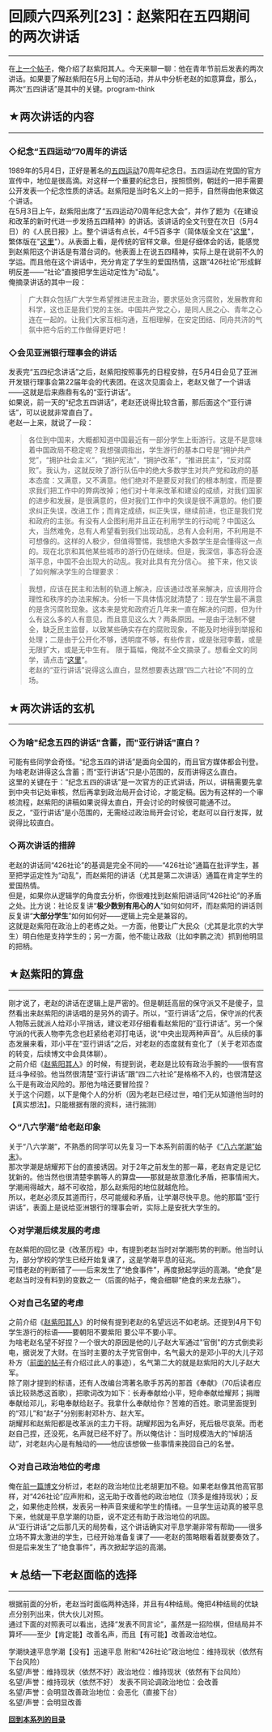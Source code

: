 # 回顾六四系列[23]：赵紫阳在五四期间的两次讲话 

-----

 在[上一个帖子](https://program-think.blogspot.com/2013/01/june-fourth-incident-22.html)，俺介绍了赵紫阳其人。今天来聊一聊：他在青年节前后发表的两次讲话。如果要了解赵紫阳在5月上旬的活动，并从中分析老赵的如意算盘，那么，两次“五四讲话”是其中的关键。program-think  
   
   
 ## ★两次讲话的内容
--------

  
 ### ◇纪念“五四运动”70周年的讲话

  
 1989年的5月4日，正好是著名的[五四运动](https://zh.wikipedia.org/wiki/%E4%BA%94%E5%9B%9B%E8%BF%90%E5%8A%A8)70周年纪念日。五四运动在党国的官方宣传中，地位是很高滴。对这样一个重要的纪念日，按照惯例，朝廷的一把手需要公开发表一个纪念性质的讲话。赵紫阳是当时名义上的一把手，自然得由他来做这个讲话。  
 在5月3日上午，赵紫阳出席了“五四运动70周年纪念大会”，并作了题为《在建设和改革的新时代进一步发扬五四精神》的讲话。该讲话的全文刊登在次日（5月4日）的《人民日报》上。整个讲话有点长，4千5百多字（简体版全文在"[这里](http://www.tiananmenduizhi.com/2012/05/blog-post.html)"，繁体版在"[这里](http://www.64memo.com/b5/7847.htm)"）。从表面上看，是传统的官样文章。但是仔细体会的话，能感觉到赵紫阳这个讲话是有潜台词的。他表面上在说五四精神，实际上是在说前不久的学运。而且他在这个讲话中，充分肯定了学生的爱国热情，这跟“426社论”形成鲜明反差——“社论”直接把学生运动定性为"动乱"。  
 俺摘录讲话的其中一段：  
 
> 广大群众包括广大学生希望推进民主政治，要求惩处贪污腐败，发展教育和科学，这也正是我们党的主张。中国共产党之心，是同人民之心、青年之心连在一起的。让我们大家互相沟通，互相理解，在安定团结、同舟共济的气氛中把今后的工作做得更好吧！  
 ### ◇会见亚洲银行理事会的讲话

  
 发表完“五四纪念讲话”之后，赵紫阳按照事先的日程安排，在5月4日会见了亚洲开发银行理事会第22届年会的代表团。在这次见面会上，老赵又做了一个讲话——这就是后来鼎鼎有名的“亚行讲话”。  
 如果说，前一天的“纪念五四讲话”，老赵还说得比较含蓄，那后面这个“亚行讲话”，可以说就非常直白了。  
 老赵一上来，就说了一段：  
 
> 各位到中国来，大概都知道中国最近有一部分学生上街游行。这是不是意味着中国政局不稳定呢？我想强调指出，学生游行的基本口号是“拥护共产党”，“拥护社会主义”，“拥护宪法”，“拥护改革”，“推进民主”，“反对腐败”。我认为，这就反映了游行队伍中的绝大多数学生对共产党和政府的基本态度：又满意，又不满意。他们绝对不是要反对我们的根本制度，而是要求我们把工作中的弊病改掉；他们对十年来改革和建设的成绩，对我们国家的进步和发展，是很满意的，但对我们工作中的失误是很不满意的。他们要求纠正失误，改进工作；而肯定成绩，纠正失误，继续前进，也正是我们党和政府的主张。有没有人企图利用并且正在利用学生的行动呢？中国这么大，当然难免，总有人希望看到我们出现动乱，总有人会利用，不利用是不可想像的。这样的人极少，但值得警惕，我想绝大多数学生是会懂得这一点的。现在北京和其他某些城市的游行仍在继续。但是，我深信，事态将会逐渐平息，中国不会出现大的动乱。我对此具有充分信心。 接下来，他又谈了如何解决学生的合理要求：  
 
> 我想，应该在民主和法制的轨道上解决，应该通过改革来解决，应该用符合理性和秩序的办法来解决。分析一下具体情况就清楚了：现在学生最不满意的是贪污腐败现象。这本来是党和政府近几年来一直在解决的问题，但为什么有这么多的人有意见，而且意见这么大？两条原因。一是由于法制不健全，缺乏民主监督，以致某些确实存在的腐败现象，不能及时地得到举报和处理；二是由于公开化不够，透明度不够，有些传言，或是张冠李戴，或是无限扩大，或是无中生有。 限于篇幅，俺就不全文摘录了。想看全文的同学，请点击“[这里](http://1989report.hkja.org.hk/site/portal/Site.aspx?id=A27-126)”。  
 老赵的“亚行讲话”说得这么直白，显然想要表达跟“四二六社论”不同的立场。  
   
   
 ## ★两次讲话的玄机
--------

  
 ### ◇为啥"纪念五四的讲话"含蓄，而"亚行讲话"直白？

  
 可能有些同学会奇怪。“纪念五四的讲话”是面向全国的，而且官方媒体都会刊登。为啥老赵讲得这么含蓄；而“亚行讲话”只是小范围的，反而讲得这么直白。  
 这里的关键在于：“纪念五四的讲话”是一次官方的正式讲话，所以，讲稿需要先拿到中央书记处审核，然后再拿到政治局开会讨论，才能定稿。因为有这样的一个审核流程，赵紫阳的讲稿如果说得太直白，开会讨论的时候很可能通不过。  
 反之，“亚行讲话”是小范围的，无需经过政治局开会讨论，老赵可以自行发挥，就说得比较直白。  
   
 ### ◇两次讲话的措辞

  
 老赵的讲话同“426社论”的基调是完全不同的——“426社论”通篇在批评学生，甚至把学运定性为“动乱”，而赵紫阳的讲话（尤其是第二次讲话）通篇在肯定学生的爱国热情。  
 但是，如果你从逻辑学的角度去分析，你很难找到赵紫阳讲话同“426社论”的矛盾之处。比方说：社论反复讲“**极少数别有用心的人**”如何如何坏，而赵紫阳的讲话则反复讲“**大部分学生**”如何如何好——逻辑上完全是兼容的。  
 这就是赵紫阳在政治上的老练之处。一方面，他要让广大民众（尤其是北京的大学生）明白他是支持学生的；另一方面，他不能让政敌（比如李鹏之流）抓到他明显的把柄。  
   
   
 ## ★赵紫阳的算盘
-------

  
 刚才说了，老赵的讲话在逻辑上是严密的。但是朝廷高层的保守派又不是傻子，显然看出来赵紫阳的讲话唱的是另外的调子。所以，“亚行讲话”之后，保守派的代表人物陈云就派人给邓小平捎话，建议老邓仔细看看赵紫阳的“亚行讲话”。另一个保守派的代表人物李先念也赶紧给老邓打电话，说“中央出现两种声音”。从后续的事态发展来看，邓小平在“亚行讲话”之后，对老赵的态度就有变化了（关于老邓态度的转变，后续博文中会具体聊）。  
 之前介绍《[赵紫阳其人](http://program-think.blogspot.com/2013/01/june-fourth-incident-22.html)》的时候，有提到说，老赵是比较有政治手腕的——很有宫廷斗争经验。他当然很清楚“亚行讲话”跟“四二六社论”是格格不入的，也很清楚这么干是有政治风险的。那他为啥还要冒险捏？  
 关于这个问题，以下是俺个人的分析（因为老赵已经过世，咱们无从知道他当时的【真实想法】。只能根据有限的资料，进行揣测）  
   
 ### ◇“八六学潮”给老赵印象

  
 关于“八六学潮”，不熟悉的同学可以先复习一下本系列前面的帖子《[“八六学潮”始末](https://program-think.blogspot.com/2011/09/june-fourth-incident-6.html)》。  
 那次学潮是胡耀邦下台的直接诱因。对于2年之前发生的那一幕，老赵肯定是记忆犹新的。他当然也很清楚李鹏等人的算盘——那就是故意激化矛盾，把事情闹大。学潮闹得越大，越不可收拾，那么赵紫阳的地位就越危险。  
 所以，老赵必须反其道而行，尽可能缓和矛盾，让学潮尽快平息。他的那篇“亚行讲话”，表面上是说给亚洲银行的理事会听，实际上是安抚大学生的。  
   
 ### ◇对学潮后续发展的考虑

  
 在赵紫阳的回忆录《改革历程》中，有提到老赵当时对学潮形势的判断。他当时认为，部分学校的学生已经开始复课了，这是学潮平息的征兆。  
 可惜老赵的判断错了——后来发生了“绝食事件”，再度掀起学运的高潮。“绝食”是老赵当时没有料到的变数之一（后面的帖子，俺会细聊“绝食的来龙去脉”）。  
   
 ### ◇对自己名望的考虑

  
 之前介绍《[赵紫阳其人](https://program-think.blogspot.com/2013/01/june-fourth-incident-22.html)》的时候有提到老赵的名望远远不如老胡。还提到4月下旬学生游行的标语——要朝阳不要紫阳 要公平不要小平。  
 为啥老赵名望不好捏？一个很大的原因是他的儿子赵大军通过"官倒"的方式倒卖彩电，据说发了大财。在当时主要的太子党官倒中，名气最大的是邓小平的大儿子邓朴方（[前面的帖子](https://program-think.blogspot.com/2011/06/june-fourth-incident-2.html)有介绍过此人的事迹），名气第二大的就是赵紫阳的大儿子赵大军。  
 除了刚才提到的标语，还有人改编台湾著名歌手苏芮的那首《奉献》（70后读者应该比较熟悉这首歌），把歌词改为如下：长寿奉献给小平，短命奉献给耀邦；捐赠奉献给邓儿，彩电奉献给赵子。我拿什么奉献给你？苦难的百姓。歌词里面提到的“邓儿”和“赵子”分别影射邓朴方、赵大军。  
 胡耀邦和赵紫阳都是改革派的主力干将。胡耀邦因为名声好，死后极尽哀荣。而老赵自己捏，还没死，名声就已经不好了。所以俺估计：当时规模浩大的“悼胡活动”，对老赵内心是有触动的——他应该想做一些事情来挽回自己的名誉。  
   
 ### ◇对自己政治地位的考虑

  
 俺在[前一篇博文](https://program-think.blogspot.com/2013/01/june-fourth-incident-22.html)分析过，老赵的政治地位比老胡更加不稳。如果老赵像其他高官那样，对“426社论”应声附和，这无助于改善他的政治地位（顶多是维持现状）；反之，如果他走险棋，发表另一种声音来缓和学生的情绪。一旦学生运动真的被平息下来，他就是平息学潮的功臣，说不定还有助于政治地位的巩固。  
 从“亚行讲话”之后那几天的局势看，这个讲话确实对平息学潮非常有帮助——很多立场不算太激进的学生，已经开始准备复课了——老赵的策略眼看着就要奏效了。但是后来发生了“绝食事件”，再次掀起学运的高潮。  
   
   
 ## ★总结一下老赵面临的选择
------------

  
 根据前面的分析，老赵当时面临两种选择，并且有4种结局。俺把4种结局的优缺点分别列出来，供大伙儿对照。  
 通过下面的对照表可以看出，选择“发表不同言论”，虽然是一招险棋，但结局并不算坏——至少【肯定能】改善名声，而且【有可能】改善政治地位。  
   
   学潮快速平息学潮【没有】迅速平息 附和“426社论”政治地位：维持现状（依然有下台风险）  
 名望/声誉：维持现状（依然不好）政治地位：维持现状（依然有下台风险）  
 名望/声誉：维持现状（依然不好） 发表不同论调政治地位：会改善  
 名望/声誉：会明显改善政治地位：会恶化（直接下台）  
 名望/声誉：会明显改善   
   
 [**回到本系列的目录**](https://program-think.blogspot.com/2011/06/june-fourth-incident-0.html#index) 